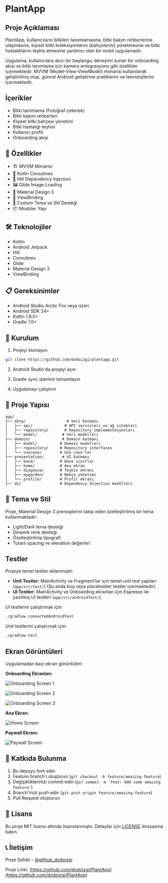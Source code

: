 # PlantApp

## Proje Açıklaması

PlantApp, kullanıcıların bitkileri tanımlamasına, bitki bakım rehberlerine ulaşmasına, kişisel bitki koleksiyonlarını (bahçelerini) yönetmesine ve bitki hastalıklarını teşhis etmesine yardımcı olan bir mobil uygulamadır.

Uygulama, kullanıcılara akıcı bir başlangıç deneyimi sunan bir onboarding akışı ve bitki tanımlama için kamera entegrasyonu gibi özellikler içermektedir. MVVM (Model-View-ViewModel) mimarisi kullanılarak geliştirilmiş olup, güncel Android geliştirme pratiklerini ve teknolojilerini içermektedir.

## İçerikler

- Bitki tanımlama (Fotoğraf çekerek)
- Bitki bakım rehberleri
- Kişisel bitki bahçesi yönetimi
- Bitki hastalığı teşhisi
- Kullanıcı profili
- Onboarding akışı

## 🚀 Özellikler

- 🏗️ MVVM Mimarisi
- 🎯 Kotlin Coroutines
- 🧩 Hilt Dependency Injection
- 🖼️ Glide Image Loading
- 📱 Material Design 3
- 🔄 ViewBinding
- 🎨 Custom Tema ve Stil Desteği
- 📦 Modüler Yapı

## 🛠️ Teknolojiler

- Kotlin
- Android Jetpack
- Hilt
- Coroutines
- Glide
- Material Design 3
- ViewBinding

## 📋 Gereksinimler

- Android Studio Arctic Fox veya üzeri
- Android SDK 24+
- Kotlin 1.8.0+
- Gradle 7.0+

## 🚀 Kurulum

1. Projeyi klonlayın:
```bash
git clone https://github.com/dodoizgi/plantapp.git
```

2. Android Studio'da projeyi açın

3. Gradle sync işlemini tamamlayın

4. Uygulamayı çalıştırın

## 📁 Proje Yapısı

```
app/
├── data/                  # Veri katmanı
│   ├── api/              # API servisleri ve ağ istekleri
│   ├── repository/       # Repository implementasyonları
│   └── model/           # Veri modelleri
├── domain/              # Domain katmanı
│   ├── model/          # Domain modelleri
│   ├── repository/     # Repository interfaces
│   └── usecase/        # Use case'ler
├── presentation/        # UI katmanı
│   ├── base/           # Base sınıflar
│   ├── home/           # Ana ekran
│   ├── diagnose/       # Teşhis ekranı
│   ├── mygarden/       # Bahçe yönetimi
│   └── profile/        # Profil ekranı
├── di/                 # Dependency Injection modülleri
```

## 🎨 Tema ve Stil

Proje, Material Design 3 prensiplerini takip eden özelleştirilmiş bir tema kullanmaktadır:

- Light/Dark tema desteği
- Dinamik renk desteği
- Özelleştirilmiş tipografi
- Tutarlı spacing ve elevation değerleri

## Testler

Projeye temel testler eklenmiştir:

- **Unit Testler:** MainActivity ve Fragment'lar için temel unit test yapıları (`app/src/test/`) (Şu anda boş veya placeholder testler içermektedir).
- **UI Testler:** MainActivity ve Onboarding ekranları için Espresso ile yazılmış UI testleri (`app/src/androidTest/`).

UI testlerini çalıştırmak için:
```bash
./gradlew connectedAndroidTest
```

Unit testlerini çalıştırmak için:
```bash
./gradlew test
```

## Ekran Görüntüleri

Uygulamadan bazı ekran görüntüleri:

**Onboarding Ekranları:**

![Onboarding Screen 1](screenshots/onboarding_1.png)

![Onboarding Screen 2](screenshots/onboarding_2.png)

![Onboarding Screen 3](screenshots/onboarding_3.png)

**Ana Ekran:**

![Home Screen](screenshots/home.png)

**Paywall Ekranı:**

![Paywall Screen](screenshots/paywall.png)

## 🤝 Katkıda Bulunma

1. Bu depoyu fork edin
2. Feature branch'i oluşturun (`git checkout -b feature/amazing-feature`)
3. Değişikliklerinizi commit edin (`git commit -m 'feat: Add some amazing feature'`)
4. Branch'inizi push edin (`git push origin feature/amazing-feature`)
5. Pull Request oluşturun

## 📝 Lisans

Bu proje MIT lisansı altında lisanslanmıştır. Detaylar için [LICENSE](LICENSE) dosyasına bakın.

## 📞 İletişim

Proje Sahibi - [@github_dodoizgi](https://github.com/dodoizgi)

Proje Linki: [https://github.com/dodoizgi/PlantApp](https://github.com/dodoizgi/PlantApp) 
